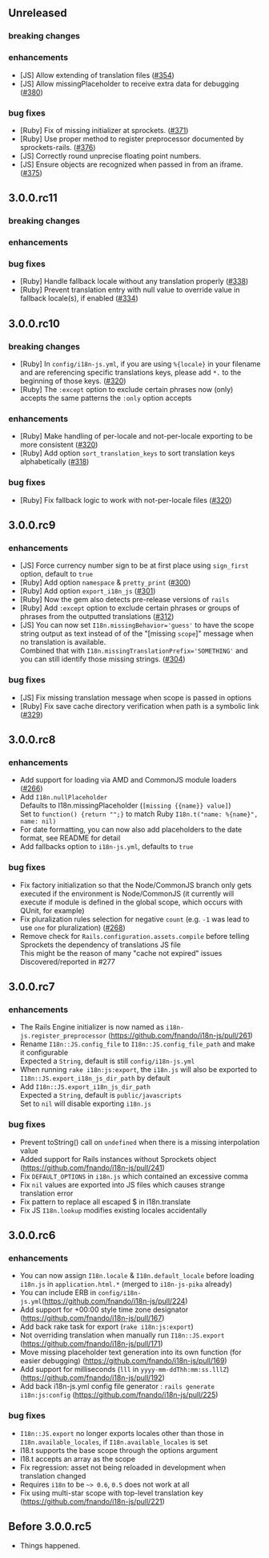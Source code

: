 
## Unreleased

### breaking changes

### enhancements
  - [JS] Allow extending of translation files ([#354](https://github.com/fnando/i18n-js/pull/354))
  - [JS] Allow missingPlaceholder to receive extra data for debugging ([#380](https://github.com/fnando/i18n-js/pull/380))

### bug fixes
- [Ruby] Fix of missing initializer at sprockets. ([#371](https://github.com/fnando/i18n-js/pull/371))
- [Ruby] Use proper method to register preprocessor documented by sprockets-rails. ([#376](https://github.com/fnando/i18n-js/pull/376))
- [JS] Correctly round unprecise floating point numbers.
- [JS] Ensure objects are recognized when passed in from an iframe. ([#375](https://github.com/fnando/i18n-js/pull/375))


## 3.0.0.rc11

### breaking changes

### enhancements

### bug fixes

- [Ruby] Handle fallback locale without any translation properly ([#338](https://github.com/fnando/i18n-js/pull/338))
- [Ruby] Prevent translation entry with null value to override value in fallback locale(s), if enabled ([#334](https://github.com/fnando/i18n-js/pull/334))


## 3.0.0.rc10

### breaking changes

- [Ruby] In `config/i18n-js.yml`, if you are using `%{locale}` in your filename and are referencing specific translations keys, please add `*.` to the beginning of those keys. ([#320](https://github.com/fnando/i18n-js/pull/320))
- [Ruby] The `:except` option to exclude certain phrases now (only) accepts the same patterns the `:only` option accepts

### enhancements

- [Ruby] Make handling of per-locale and not-per-locale exporting to be more consistent ([#320](https://github.com/fnando/i18n-js/pull/320))
- [Ruby] Add option `sort_translation_keys` to sort translation keys alphabetically ([#318](https://github.com/fnando/i18n-js/pull/318))

### bug fixes

- [Ruby] Fix fallback logic to work with not-per-locale files ([#320](https://github.com/fnando/i18n-js/pull/320))


## 3.0.0.rc9

### enhancements

- [JS] Force currency number sign to be at first place using `sign_first` option, default to `true`
- [Ruby] Add option `namespace` & `pretty_print` ([#300](https://github.com/fnando/i18n-js/pull/300))
- [Ruby] Add option `export_i18n_js` ([#301](https://github.com/fnando/i18n-js/pull/301))
- [Ruby] Now the gem also detects pre-release versions of `rails`
- [Ruby] Add `:except` option to exclude certain phrases or groups of phrases from the
  outputted translations ([#312](https://github.com/fnando/i18n-js/pull/312))
- [JS] You can now set `I18n.missingBehavior='guess'` to have the scope string output as text instead of of the
  "[missing `scope`]" message when no translation is available.  
  Combined that with `I18n.missingTranslationPrefix='SOMETHING'` and you can
  still identify those missing strings.
  ([#304](https://github.com/fnando/i18n-js/pull/304))

### bug fixes

- [JS] Fix missing translation message when scope is passed in options
- [Ruby] Fix save cache directory verification when path is a symbolic link ([#329](https://github.com/fnando/i18n-js/pull/329))


## 3.0.0.rc8

### enhancements

- Add support for loading via AMD and CommonJS module loaders ([#266](https://github.com/fnando/i18n-js/pull/266))
- Add `I18n.nullPlaceholder`  
  Defaults to I18n.missingPlaceholder (`[missing {{name}} value]`)  
  Set to `function() {return "";}` to match Ruby `I18n.t("name: %{name}", name: nil)`
- For date formatting, you can now also add placeholders to the date format, see README for detail
- Add fallbacks option to `i18n-js.yml`, defaults to `true`

### bug fixes

- Fix factory initialization so that the Node/CommonJS branch only gets executed if the environment is Node/CommonJS
  (it currently will execute if module is defined in the global scope, which occurs with QUnit, for example)
- Fix pluralization rules selection for negative `count` (e.g. `-1` was lead to use `one` for pluralization) ([#268](https://github.com/fnando/i18n-js/pull/268))
- Remove check for `Rails.configuration.assets.compile` before telling Sprockets the dependency of translations JS file  
  This might be the reason of many "cache not expired" issues  
  Discovered/reported in #277

## 3.0.0.rc7

### enhancements

- The Rails Engine initializer is now named as `i18n-js.register_preprocessor` (https://github.com/fnando/i18n-js/pull/261)
- Rename `I18n::JS.config_file` to `I18n::JS.config_file_path` and make it configurable  
  Expected a `String`, default is still `config/i18n-js.yml`
- When running `rake i18n:js:export`, the `i18n.js` will also be exported to `I18n::JS.export_i18n_js_dir_path` by default
- Add `I18n::JS.export_i18n_js_dir_path`  
  Expected a `String`, default is `public/javascripts`  
  Set to `nil` will disable exporting `i18n.js`

### bug fixes

- Prevent toString() call on `undefined` when there is a missing interpolation value
- Added support for Rails instances without Sprockets object (https://github.com/fnando/i18n-js/pull/241)
- Fix `DEFAULT_OPTIONS` in `i18n.js` which contained an excessive comma
- Fix `nil` values are exported into JS files which causes strange translation error
- Fix pattern to replace all escaped $ in I18n.translate
- Fix JS `I18n.lookup` modifies existing locales accidentally

## 3.0.0.rc6

### enhancements

- You can now assign `I18n.locale` & `I18n.default_locale` before loading `i18n.js` in `application.html.*`
  (merged to `i18n-js-pika` already)
- You can include ERB in `config/i18n-js.yml`(https://github.com/fnando/i18n-js/pull/224)
- Add support for +00:00 style time zone designator (https://github.com/fnando/i18n-js/pull/167)
- Add back rake task for export (`rake i18n:js:export`)
- Not overriding translation when manually run `I18n::JS.export` (https://github.com/fnando/i18n-js/pull/171)
- Move missing placeholder text generation into its own function (for easier debugging) (https://github.com/fnando/i18n-js/pull/169)
- Add support for milliseconds (`lll` in `yyyy-mm-ddThh:mm:ss.lllZ`) (https://github.com/fnando/i18n-js/pull/192)
- Add back i18n-js.yml config file generator : `rails generate i18n:js:config` (https://github.com/fnando/i18n-js/pull/225)

### bug fixes

- `I18n::JS.export` no longer exports locales other than those in `I18n.available_locales`, if `I18n.available_locales` is set
- I18.t supports the base scope through the options argument
- I18.t accepts an array as the scope
- Fix regression: asset not being reloaded in development when translation changed
- Requires `i18n` to be `~> 0.6`, `0.5` does not work at all
- Fix using multi-star scope with top-level translation key (https://github.com/fnando/i18n-js/pull/221)


## Before 3.0.0.rc5

- Things happened.

